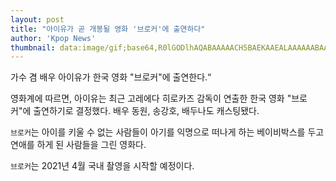 ```yaml
---
layout: post
title: "아이유가 곧 개봉될 영화 '브로커'에 출연하다"
author: 'Kpop News'
thumbnail: data:image/gif;base64,R0lGODlhAQABAAAAACH5BAEKAAEALAAAAAABAAEAAAICTAEAOw==
---
```



가수 겸 배우 아이유가 한국 영화 "브로커"에 출연한다.“

영화계에 따르면, 아이유는 최근 고레에다 히로카즈 감독이 연출한 한국 영화 "브로커"에 출연하기로 결정했다. 배우 동원, 송강호, 배두나도 캐스팅됐다.

`브로커`는 아이를 키울 수 없는 사람들이 아기를 익명으로 떠나게 하는 베이비박스를 두고 연애를 하게 된 사람들을 그린 영화다.

`브로커`는 2021년 4월 국내 촬영을 시작할 예정이다.